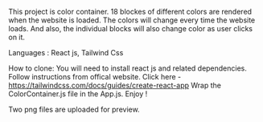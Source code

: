 This project is color container.
18 blockes of different colors are rendered when the website is loaded. The colors will change every time the website loads.
And also, the individual blocks will also change color as user clicks on it.

Languages : React js, Tailwind Css

How to clone: 
You will need to install react js and related dependencies.
Follow instructions from offical website. 
Click here - https://tailwindcss.com/docs/guides/create-react-app 
Wrap the ColorContainer.js file in the App.js.
Enjoy !

Two png files are uploaded for preview.

